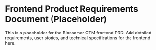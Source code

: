 # Frontend Product Requirements Document (Placeholder)

This is a placeholder for the Blossomer GTM frontend PRD. Add detailed requirements, user stories, and technical specifications for the frontend here. 